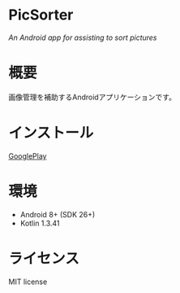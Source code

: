 # PicSorter
*An Android app for assisting to sort pictures*

# 概要
画像管理を補助するAndroidアプリケーションです。

# インストール
[GooglePlay](https://play.google.com/store/apps/details?id=black.bracken.picsorter)

# 環境
* Android 8+ (SDK 26+)
* Kotlin 1.3.41

# ライセンス
MIT license
